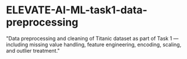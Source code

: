 # ELEVATE-AI-ML-task1-data-preprocessing
"Data preprocessing and cleaning of Titanic dataset as part of Task 1 — including missing value handling, feature engineering, encoding, scaling, and outlier treatment."
